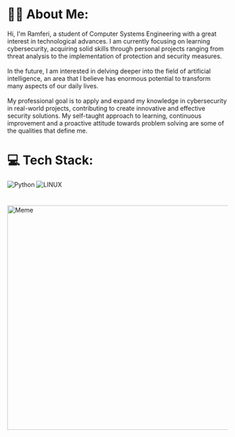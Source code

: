 # 👨‍💻 About Me:
Hi, I'm Ramferi, a student of Computer Systems Engineering with a great interest in technological advances. I am currently focusing on learning cybersecurity, acquiring solid skills through personal projects ranging from threat analysis to the implementation of protection and security measures.<br><br>In the future, I am interested in delving deeper into the field of artificial intelligence, an area that I believe has enormous potential to transform many aspects of our daily lives.<br><br>My professional goal is to apply and expand my knowledge in cybersecurity in real-world projects, contributing to create innovative and effective security solutions. My self-taught approach to learning, continuous improvement and a proactive attitude towards problem solving are some of the qualities that define me.


# 💻 Tech Stack:
![Python](https://img.shields.io/badge/python-3670A0?style=for-the-badge&logo=python&logoColor=ffdd54) ![LINUX](https://img.shields.io/badge/Linux-FCC624?style=for-the-badge&logo=linux&logoColor=black)

#
<img src="https://preview.redd.it/9ve67fsoia041.jpg?width=960&crop=smart&auto=webp&s=e2570db93d1cbcfbfc90dd8368c23a777b6961d6" alt="Meme" width="512px"/>






